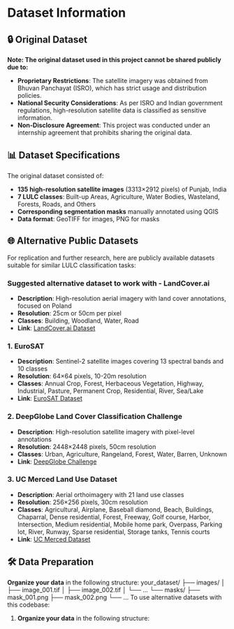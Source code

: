 # Dataset Information

## 🔒 Original Dataset

**Note: The original dataset used in this project cannot be shared publicly due to:**

- **Proprietary Restrictions**: The satellite imagery was obtained from Bhuvan Panchayat (ISRO), which has strict usage and distribution policies.
- **National Security Considerations**: As per ISRO and Indian government regulations, high-resolution satellite data is classified as sensitive information.
- **Non-Disclosure Agreement**: This project was conducted under an internship agreement that prohibits sharing the original data.

## 📊 Dataset Specifications

The original dataset consisted of:
- **135 high-resolution satellite images** (3313×2912 pixels) of Punjab, India
- **7 LULC classes**: Built-up Areas, Agriculture, Water Bodies, Wasteland, Forests, Roads, and Others
- **Corresponding segmentation masks** manually annotated using QGIS
- **Data format**: GeoTIFF for images, PNG for masks

## 🌐 Alternative Public Datasets

For replication and further research, here are publicly available datasets suitable for similar LULC classification tasks:

### Suggested alternative dataset to work with - LandCover.ai
- **Description**: High-resolution aerial imagery with land cover annotations, focused on Poland
- **Resolution**: 25cm or 50cm per pixel
- **Classes**: Building, Woodland, Water, Road
- **Link**: [LandCover.ai Dataset](https://www.kaggle.com/datasets/adrianboguszewski/landcoverai)

### 1. EuroSAT
- **Description**: Sentinel-2 satellite images covering 13 spectral bands and 10 classes
- **Resolution**: 64×64 pixels, 10-20m resolution
- **Classes**: Annual Crop, Forest, Herbaceous Vegetation, Highway, Industrial, Pasture, Permanent Crop, Residential, River, Sea/Lake
- **Link**: [EuroSAT Dataset](https://github.com/phelber/EuroSAT)

### 2. DeepGlobe Land Cover Classification Challenge
- **Description**: High-resolution satellite imagery with pixel-level annotations
- **Resolution**: 2448×2448 pixels, 50cm resolution
- **Classes**: Urban, Agriculture, Rangeland, Forest, Water, Barren, Unknown
- **Link**: [DeepGlobe Challenge](http://deepglobe.org/challenge.html)

### 3. UC Merced Land Use Dataset
- **Description**: Aerial orthoimagery with 21 land use classes
- **Resolution**: 256×256 pixels, 30cm resolution
- **Classes**: Agricultural, Airplane, Baseball diamond, Beach, Buildings, Chaparral, Dense residential, Forest, Freeway, Golf course, Harbor, Intersection, Medium residential, Mobile home park, Overpass, Parking lot, River, Runway, Sparse residential, Storage tanks, Tennis courts
- **Link**: [UC Merced Dataset](http://weegee.vision.ucmerced.edu/datasets/landuse.html)

## 🛠️ Data Preparation
**Organize your data** in the following structure:
your_dataset/
├── images/
│   ├── image_001.tif
│   ├── image_002.tif
│   └── ...
└── masks/
├── mask_001.png
├── mask_002.png
└── ...
To use alternative datasets with this codebase:

1. **Organize your data** in the following structure:

